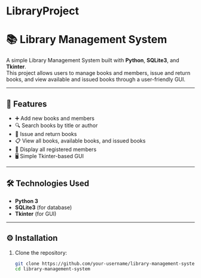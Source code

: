 # LibraryProject
# 📚 Library Management System  

A simple Library Management System built with **Python**, **SQLite3**, and **Tkinter**.  
This project allows users to manage books and members, issue and return books, and view available and issued books through a user-friendly GUI.  

---

## 🚀 Features  

- ➕ Add new books and members  
- 🔍 Search books by title or author  
- 📖 Issue and return books  
- 📋 View all books, available books, and issued books  
- 👥 Display all registered members  
- 🖥️ Simple Tkinter-based GUI  

---

## 🛠️ Technologies Used  

- **Python 3**  
- **SQLite3** (for database)  
- **Tkinter** (for GUI)  

---

## ⚙️ Installation  

1. Clone the repository:  
   ```bash
   git clone https://github.com/your-username/library-management-system.git
   cd library-management-system

